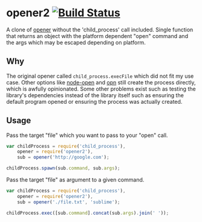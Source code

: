 # opener2 [![Build Status](https://travis-ci.org/CodeMan99/opener.svg?branch=master)](https://travis-ci.org/CodeMan99/opener) #

A clone of [opener](https://www.npmjs.com/package/opener) without the 'child_process' call included.
Single function that returns an object with the platform dependent "open"
command and the args which may be escaped depending on platform.

## Why ##

The original opener called `child_process.execFile` which did not fit my use case.
Other options like [node-open](https://www.npmjs.com/package/open) and [opn](https://www.npmjs.com/package/opn)
still create the process directly, which is awfully opinionated. Some other problems exist such as testing the
library's dependencies instead of the library itself such as ensuring the default program opened or ensuring
the process was actually created.

## Usage ##

Pass the target "file" which you want to pass to your "open" call.

```js
var childProcess = require('child_process'),
    opener = require('opener2'),
    sub = opener('http://google.com');

childProcess.spawn(sub.command, sub.args);
```

Pass the target "file" as argument to a given command.

```js
var childProcess = require('child_process'),
    opener = require('opener2'),
    sub = opener('./file.txt', 'sublime');

childProcess.exec([sub.command].concat(sub.args).join(' '));
```
